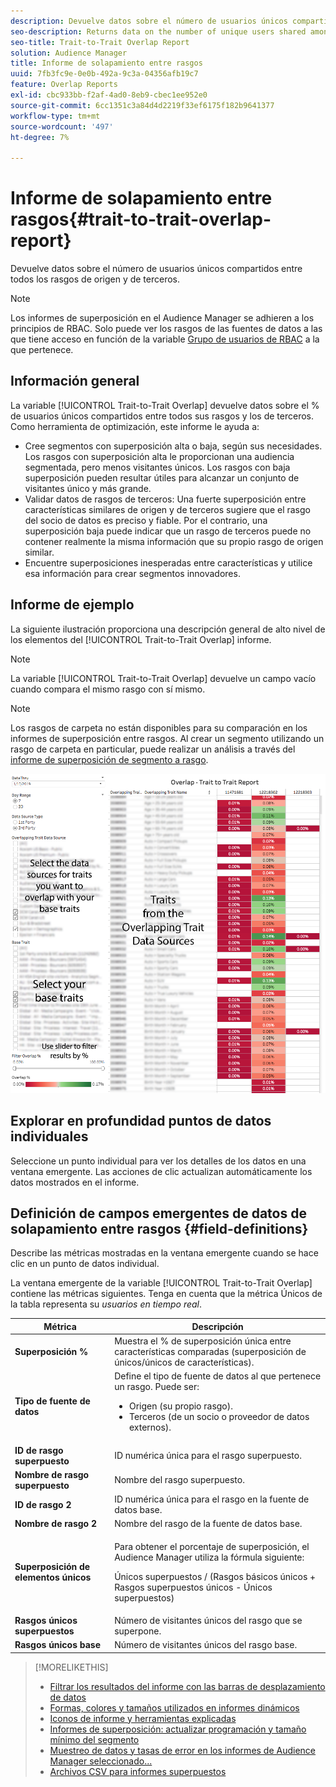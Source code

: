 ```yaml
---
description: Devuelve datos sobre el número de usuarios únicos compartidos entre todos los rasgos de origen y de terceros.
seo-description: Returns data on the number of unique users shared among all your first and third-party traits.
seo-title: Trait-to-Trait Overlap Report
solution: Audience Manager
title: Informe de solapamiento entre rasgos
uuid: 7fb3fc9e-0e0b-492a-9c3a-04356afb19c7
feature: Overlap Reports
exl-id: cbc933bb-f2af-4ad0-8eb9-cbec1ee952e0
source-git-commit: 6cc1351c3a84d4d2219f33ef6175f182b9641377
workflow-type: tm+mt
source-wordcount: '497'
ht-degree: 7%

---
```


# Informe de solapamiento entre rasgos{#trait-to-trait-overlap-report}

Devuelve datos sobre el número de usuarios únicos compartidos entre todos los rasgos de origen y de terceros.

>[!NOTE]
>
>Los informes de superposición en el Audience Manager se adhieren a los principios de RBAC. Solo puede ver los rasgos de las fuentes de datos a las que tiene acceso en función de la variable [Grupo de usuarios de RBAC](/help/using/features/administration/administration-overview.md) a la que pertenece.

<!-- 

c_overlap_reports.xml

 -->

## Información general

La variable [!UICONTROL Trait-to-Trait Overlap] devuelve datos sobre el % de usuarios únicos compartidos entre todos sus rasgos y los de terceros. Como herramienta de optimización, este informe le ayuda a:

* Cree segmentos con superposición alta o baja, según sus necesidades. Los rasgos con superposición alta le proporcionan una audiencia segmentada, pero menos visitantes únicos. Los rasgos con baja superposición pueden resultar útiles para alcanzar un conjunto de visitantes único y más grande.
* Validar datos de rasgos de terceros: Una fuerte superposición entre características similares de origen y de terceros sugiere que el rasgo del socio de datos es preciso y fiable. Por el contrario, una superposición baja puede indicar que un rasgo de terceros puede no contener realmente la misma información que su propio rasgo de origen similar.
* Encuentre superposiciones inesperadas entre características y utilice esa información para crear segmentos innovadores.

## Informe de ejemplo

La siguiente ilustración proporciona una descripción general de alto nivel de los elementos del [!UICONTROL Trait-to-Trait Overlap] informe.

>[!NOTE]
>
>La variable [!UICONTROL Trait-to-Trait Overlap] devuelve un campo vacío cuando compara el mismo rasgo con sí mismo.

>[!NOTE]
>
>Los rasgos de carpeta no están disponibles para su comparación en los informes de superposición entre rasgos. Al crear un segmento utilizando un rasgo de carpeta en particular, puede realizar un análisis a través del [informe de superposición de segmento a rasgo](/help/using/reporting/dynamic-reports/segment-trait-overlap-report.md).

![](assets/trait-to-trait-overlap.png)

## Explorar en profundidad puntos de datos individuales

Seleccione un punto individual para ver los detalles de los datos en una ventana emergente. Las acciones de clic actualizan automáticamente los datos mostrados en el informe.

## Definición de campos emergentes de datos de solapamiento entre rasgos {#field-definitions}

Describe las métricas mostradas en la ventana emergente cuando se hace clic en un punto de datos individual.

<!-- 

r_t2t_data_pop.xml

 -->

La ventana emergente de la variable [!UICONTROL Trait-to-Trait Overlap] contiene las métricas siguientes. Tenga en cuenta que la métrica Únicos de la tabla representa su *usuarios en tiempo real*.

<table id="table_A2A0CFC47C1A404994B82E6630E711A2"> 
 <thead> 
  <tr> 
   <th colname="col1" class="entry"> Métrica </th> 
   <th colname="col2" class="entry"> Descripción </th> 
  </tr>
 </thead>
 <tbody> 
  <tr> 
   <td colname="col1"><b><span class="wintitle"> Superposición %</span></b> </td> 
   <td colname="col2"> Muestra el % de superposición única entre características comparadas (superposición de únicos/únicos de características). </td> 
  </tr> 
  <tr> 
   <td colname="col1"><b><span class="wintitle"> Tipo de fuente de datos</span></b> </td> 
   <td colname="col2">Define el tipo de fuente de datos al que pertenece un rasgo. Puede ser: 
    <ul id="ul_0477C04A33FD4F5D998B98984E6554D3"> 
     <li id="li_50FCA48EDB5843AB8FB6C34ED2C0067D">Origen (su propio rasgo). </li> 
     <li id="li_4F6148EDAEFE43FA8D505944E9FE3855">Terceros (de un socio o proveedor de datos externos). </li> 
    </ul> </td> 
  </tr> 
  <tr> 
   <td colname="col1"><b><span class="wintitle"> ID de rasgo superpuesto</span></b> </td> 
   <td colname="col2"> ID numérica única para el rasgo superpuesto. </td> 
  </tr> 
  <tr> 
   <td colname="col1"><b><span class="wintitle"> Nombre de rasgo superpuesto</span></b> </td> 
   <td colname="col2"> Nombre del rasgo superpuesto. </td> 
  </tr>
    <tr> 
   <td colname="col1"><b><span class="wintitle"> ID de rasgo 2</span></b> </td> 
   <td colname="col2"> ID numérica única para el rasgo en la fuente de datos base. </td> 
  </tr> 
  <tr> 
   <td colname="col1"><b><span class="wintitle"> Nombre de rasgo 2</span></b> </td> 
   <td colname="col2"> Nombre del rasgo de la fuente de datos base. </td> 
  </tr> 
  <tr> 
   <td colname="col1"><b><span class="wintitle"> Superposición de elementos únicos</span></b> </td> 
   <td colname="col2"> <p>Para obtener el porcentaje de superposición, el Audience Manager utiliza la fórmula siguiente:</p> <p>Únicos superpuestos / (Rasgos básicos únicos + Rasgos superpuestos únicos - Únicos superpuestos)</p> </td> 
  </tr> 
  <tr> 
   <td colname="col1"><b><span class="wintitle"> Rasgos únicos superpuestos</span></b> </td> 
   <td colname="col2"> Número de visitantes únicos del rasgo que se superpone. </td> 
  </tr> 
    <tr> 
   <td colname="col1"><b><span class="wintitle"> Rasgos únicos base</span></b> </td> 
   <td colname="col2"> Número de visitantes únicos del rasgo base. </td> 
  </tr> 
 </tbody> 
</table>

>[!MORELIKETHIS]
>
>* [Filtrar los resultados del informe con las barras de desplazamiento de datos](../../reporting/dynamic-reports/data-sliders.md)
>* [Formas, colores y tamaños utilizados en informes dinámicos](../../reporting/dynamic-reports/interactive-report-technology.md#shapes-colors-sizes)
>* [Iconos de informe y herramientas explicadas](../../reporting/dynamic-reports/interactive-report-technology.md#icons-tools-explained)
>* [Informes de superposición: actualizar programación y tamaño mínimo del segmento](../../reporting/dynamic-reports/overlap-minimum-segment-size.md)
>* [Muestreo de datos y tasas de error en los informes de Audience Manager seleccionado...](../../reporting/report-sampling.md)
>* [Archivos CSV para informes superpuestos](../../reporting/dynamic-reports/overlap-csv-files.md)

